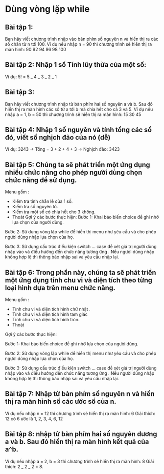 # Dùng vòng lặp while

## Bài tập 1:

Bạn hãy viết chương trình nhập vào bàn phím số nguyên n và hiển thị ra các số chẵn từ n tới 100.
Ví dụ nếu nhập n = 90 thì chương trình sẽ hiển thị ra màn hình: 90 92 94 96 98 100

## Bài tập 2: Nhập 1 số Tính lũy thừa của một số:

Ví dụ: 5! = 5 _ 4 _ 3 _ 2 _ 1

## Bài tập 3:

Bạn hãy viết chương trình nhập từ bàn phím hai số nguyên a và b. Sau đó hiển thị ra màn hình các số từ a tới b mà chia
hết cho cả 3 và 5.
Ví dụ nếu nhập a = 1, b = 50 thì chương trình sẽ hiển thị ra màn hình: 15 30 45

## Bài tập 4: Nhập 1 số nguyên và tính tổng các số đó, viết số nghịch đảo của nó (dễ)

Ví dụ: 3243 -> Tổng = 3 + 2 + 4 + 3 -> Nghịch đảo: 3423

## Bài tập 5: Chúng ta sẽ phát triển một ứng dụng nhiều chức năng cho phép người dùng chọn chức năng để sử dụng.

Menu gồm :

- Kiểm tra tính chẵn lẻ của 1 số.
- Kiểm tra số nguyên tố.
- Kiểm tra một số có chia hết cho 3 không.
- Thoát
  Gợi ý các bước thực hiện:
  Bước 1: Khai báo biến choice để ghi nhớ lựa chọn của người dùng.

Bước 2: Sử dụng vòng lặp while để hiển thị menu như yêu cầu và cho phép người dùng nhập lựa chọn của họ.

Bước 3: Sử dụng cấu trúc điều kiện switch … case để xét giá trị người dùng nhập vào và điều hướng đến chức năng tương
ứng . Nếu người dùng nhập không hợp lệ thì thông báo nhập sai và yêu cầu nhập lại.

## Bài tập 6: Trong phần này, chúng ta sẽ phát triển một ứng dụng tính chu vi và diện tích theo từng loại hình dựa trên menu chức năng.

Menu gồm :

- Tính chu vi và diện tích hình chữ nhật .
- Tính chu vi và diện tích hình tam giác
- Tính chu vi và diện tích hình tròn.
- Thoát

Gợi ý các bước thực hiện:

Bước 1: Khai báo biến choice để ghi nhớ lựa chọn của người dùng.

Bước 2: Sử dụng vòng lặp while để hiển thị menu như yêu cầu và cho phép người dùng nhập lựa chọn của họ.

Bước 3: Sử dụng cấu trúc điều kiện switch … case để xét giá trị người dùng nhập vào và điều hướng đến chức năng tương
ứng . Nếu người dùng nhập không hợp lệ thì thông báo nhập sai và yêu cầu nhập lại.

## Bài tập 7: Nhập từ bàn phím số nguyên n và hiển thị ra màn hình số các ước số của n.

Ví dụ nếu nhập n = 12 thì chương trình sẽ hiển thị ra màn hình: 6
Giải thích: 12 có 6 ước là 1, 2, 3, 4, 6, 12

## Bài tập 8: nhập từ bàn phím hai số nguyên dương a và b. Sau đó hiển thị ra màn hình kết quả của a^b.

Ví dụ nếu nhập a = 2, b = 3 thì chương trình sẽ hiển thị ra màn hình: 8
Giải thích: 2 _ 2 _ 2 = 8.
